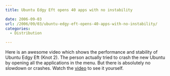 ```yaml
---
title: Ubuntu Edgy Eft opens 40 apps with no instability

date: 2006-09-03
url: /2006/09/03/ubuntu-edgy-eft-opens-40-apps-with-no-instability/
categories:
  - Distribution

---
```

Here is an awesome video which shows the performance and stability of Ubuntu Edgy Eft (Knot 2). The person actually tried to crash the new Ubuntu by opening all the applications in the menu. But there is absolutely no slowdown or crashes. Watch the [video][1] to see it yourself.

 [1]: http://www.youtube.com/watch?v=q7DhOt_5NXA